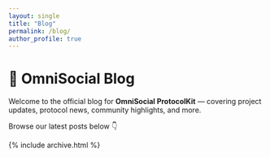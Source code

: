 ```yaml
---
layout: single
title: "Blog"
permalink: /blog/
author_profile: true
---
```


# 📰 OmniSocial Blog

Welcome to the official blog for **OmniSocial ProtocolKit** — covering project updates, protocol news, community highlights, and more.

Browse our latest posts below 👇

{% include archive.html %}
